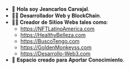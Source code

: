 - 👋 𝐇𝐨𝐥𝐚 𝐬𝐨𝐲 𝐉𝐞𝐚𝐧𝐜𝐚𝐫𝐥𝐨𝐬 𝐂𝐚𝐫𝐯𝐚𝐣𝐚𝐥.
- 👨‍💻 𝐃𝐞𝐬𝐚𝐫𝐫𝐨𝐥𝐥𝐚𝐝𝐨𝐫 𝐖𝐞𝐛 𝐲 𝐁𝐥𝐨𝐜𝐤𝐂𝐡𝐚𝐢𝐧.
- 👨‍🔧 𝐂𝐫𝐞𝐚𝐝𝐨𝐫 𝐝𝐞 𝐒𝐢𝐭𝐢𝐨𝐬 𝐖𝐞𝐛𝐬 𝐭𝐚𝐥𝐞𝐬 𝐜𝐨𝐦𝐨: 
  -  https://NFTLatinoAmerica.com
  -  https://HealthyBelleza.com
  -  https://BuscoTengo.com
  -  https://GoldenMonkeyss.com
  -  https://Desarrollo-Web3.com
- 💞️ 𝐄𝐬𝐩𝐚𝐜𝐢𝐨 𝐜𝐫𝐞𝐚𝐝𝐨 𝐩𝐚𝐫𝐚 𝐀𝐩𝐨𝐫𝐭𝐚𝐫 𝐂𝐨𝐧𝐨𝐜𝐢𝐦𝐢𝐞𝐧𝐭𝐨.

<!---
JeancarlosCarvajal/JeancarlosCarvajal is a ✨ special ✨ repository because its `README.md` (this file) appears on your GitHub profile.
You can click the Preview link to take a look at your changes.
--->
